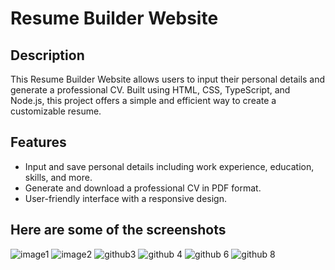 # Resume Builder Website

## Description

This Resume Builder Website allows users to input their personal details and generate a professional CV. Built using HTML, CSS, TypeScript, and Node.js, this project offers a simple and efficient way to create a customizable resume.

## Features

- Input and save personal details including work experience, education, skills, and more.
- Generate and download a professional CV in PDF format.
- User-friendly interface with a responsive design.

## Here are some of the screenshots

![image1](https://github.com/user-attachments/assets/e972ddd3-4d0f-437a-957e-b6adeba59e5d)
![image2](https://github.com/user-attachments/assets/7b029394-e6a4-4443-bfb3-9ed628b3d923)
![github3](https://github.com/user-attachments/assets/607eca09-c3dc-4c13-80ef-ca2130487a0f)
![github 4](https://github.com/user-attachments/assets/4413254c-b66a-48c1-8a88-336be3d336f0)
![github 6](https://github.com/user-attachments/assets/12cc81ca-199f-42cd-b993-ee2e5f52e10f)
![github 8](https://github.com/user-attachments/assets/8322683f-8c3e-4fe7-bbc4-f3a05a348fc2)
